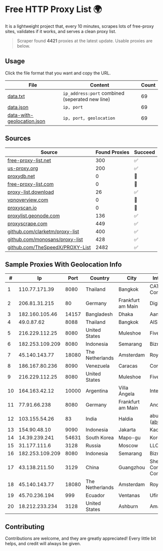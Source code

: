 
# Free HTTP Proxy List 🌍

It is a lightweight project that, every 10 minutes, scrapes lots of free-proxy sites, validates if it works, and serves a clean proxy list.


> Scraper found **4421** proxies at the latest update. Usable proxies are below.

## Usage

Click the file format that you want and copy the URL.


|File|Content|Count|
|----|-------|-----|
|[data.txt](https://raw.githubusercontent.com/themiralay/Proxy-List-World/master/data.txt)|`ip_address:port` combined (seperated new line)|69|
|[data.json](https://raw.githubusercontent.com/themiralay/Proxy-List-World/master/data.json)|`ip, port`|69|
|[data-with-geolocation.json](https://raw.githubusercontent.com/themiralay/Proxy-List-World/master/data-with-geolocation.json)|`ip, port, geolocation`|69|

## Sources

|Source|Found Proxies|Succeed|
|------|-------------|-------|
|[free-proxy-list.net](https://free-proxy-list.net)|300|✅|
|[us-proxy.org](https://www.us-proxy.org)|200|✅|
|[proxydb.net](http://proxydb.net)|0|🚫|
|[free-proxy-list.com](https://free-proxy-list.com/?page=&port=&type%5B%5D=http&type%5B%5D=https&up_time=0&search=Search)|0|🚫|
|[proxy-list.download](https://www.proxy-list.download/HTTP)|26|✅|
|[vpnoverview.com](https://vpnoverview.com/privacy/anonymous-browsing/free-proxy-servers)|0|🚫|
|[proxyscan.io](https://www.proxyscan.io)|0|🚫|
|[proxylist.geonode.com](https://proxylist.geonode.com/api/proxy-list?limit=300&page=1&sort_by=lastChecked&sort_type=desc&protocols=http,https)|136|✅|
|[proxyscrape.com](https://api.proxyscrape.com/v2/?request=displayproxies&protocol=http&timeout=10000&country=all&ssl=all&anonymity=all)|449|✅|
|[github.com/clarketm/proxy-list](https://raw.githubusercontent.com/clarketm/proxy-list/master/proxy-list-raw.txt)|400|✅|
|[github.com/monosans/proxy-list](https://raw.githubusercontent.com/monosans/proxy-list/main/proxies/http.txt)|428|✅|
|[github.com/TheSpeedX/PROXY-List](https://raw.githubusercontent.com/TheSpeedX/PROXY-List/master/http.txt)|2482|✅|


## Sample Proxies With Geolocation Info

|#|Ip|Port|Country|City|Internet Service Provider|
|-|--|----|-------|----|-------------------------|
|1|110.77.171.39|8080|Thailand|Bangkok|CAT Telecom Public Company Limited|
|2|206.81.31.215|80|Germany|Frankfurt am Main|DigitalOcean, LLC|
|3|182.160.105.46|14157|Bangladesh|Dhaka|Aamra Networks Limited|
|4|49.0.87.62|8088|Thailand|Bangkok|AIS-Fibre|
|5|216.229.112.25|8080|United States|Muleshoe|Five Area Systems, LLC|
|6|182.253.109.209|8080|Indonesia|Semarang|Biznet Metronet|
|7|45.140.143.77|18080|The Netherlands|Amsterdam|RoyaleHosting BV|
|8|186.167.80.236|8090|Venezuela|Caracas|Corporacion Digitel C.A|
|9|216.229.112.25|8080|United States|Muleshoe|Five Area Systems, LLC|
|10|164.163.42.12|10000|Argentina|Villa Ángela|Interret Villa Angela SRL|
|11|77.91.66.238|8080|Germany|Frankfurt am Main|Andrii Hrosh|
|12|103.155.54.26|83|India|Haldia|abuse-mailbox: (abuse@pegasuswave.com)|
|13|154.90.48.10|9090|Indonesia|Jakarta|Kaopu Cloud HK Limited|
|14|14.39.239.241|54631|South Korea|Mapo-gu|Korea Telecom|
|15|31.177.111.6|3128|Russia|Moscow|LLC Smart Ape|
|16|182.253.109.209|8080|Indonesia|Semarang|Biznet Metronet|
|17|43.138.211.50|3129|China|Guangzhou|Shenzhen Tencent Computer Systems Company Limited|
|18|45.140.143.77|18080|The Netherlands|Amsterdam|RoyaleHosting BV|
|19|45.70.236.194|999|Ecuador|Ventanas|Ufinet Panama S.A.|
|20|18.212.233.234|3128|United States|Ashburn|Amazon.com, Inc.|



## Contributing

Contributions are welcome, and they are greatly appreciated! Every
little bit helps, and credit will always be given.

